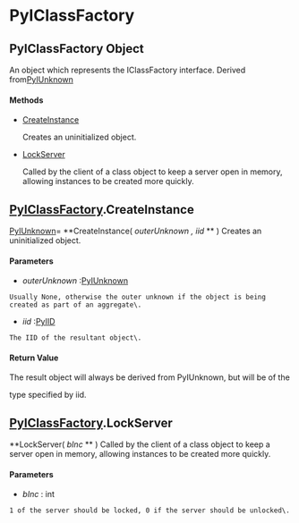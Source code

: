 # PyIClassFactory

## PyIClassFactory Object

An object which represents the IClassFactory interface\.  Derived from[PyIUnknown](#pyiunknown)

#### Methods


  - [CreateInstance](PyIClassFactory.md#pyiclassfactorycreateinstance)

    Creates an uninitialized object\.&nbsp;

  - [LockServer](PyIClassFactory.md#pyiclassfactorylockserver)

    Called by the client of a class object to keep a server open in memory, allowing instances to be created more quickly\.&nbsp;

## [PyIClassFactory](#pyiclassfactory)\.CreateInstance

[PyIUnknown](#pyiunknown)\= **CreateInstance\( *outerUnknown*  *, iid* ** \)
Creates an uninitialized object\.

#### Parameters


  -  *outerUnknown* :[PyIUnknown](#pyiunknown)

    Usually None, otherwise the outer unknown if the object is being created as part of an aggregate\.

  -  *iid* :[PyIID](#pyiid)

    The IID of the resultant object\.

#### Return Value
The result object will always be derived from PyIUnknown, but will be of the 

type specified by iid\.

## [PyIClassFactory](#pyiclassfactory)\.LockServer

 **LockServer\( *bInc* ** \)
Called by the client of a class object to keep a server open in memory, allowing instances to be created more quickly\.

#### Parameters


  -  *bInc* : int

    1 of the server should be locked, 0 if the server should be unlocked\.